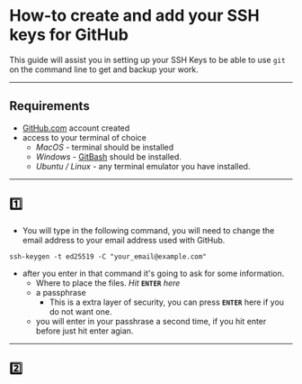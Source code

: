 # How-to create and add your SSH keys for GitHub
   This guide will assist you in setting up your SSH Keys to be able to use `git` on the command line to get and backup your work.

---
## Requirements
- [GitHub.com](https://github.com) account created
- access to your terminal of choice
    - *MacOS* - terminal should be installed
    - *Windows* - [GitBash](https://git-scm.com/download/win) should be installed.
    - *Ubuntu / Linux* - any terminal emulator you have installed.
---
## :one:
 - You will type in the following command, you will need to change the email address to your email address used with GitHub.
```
ssh-keygen -t ed25519 -C "your_email@example.com"
```
 - after you enter in that command it's going to ask for some information.
    - Where to place the files. *Hit* **`ENTER`** *here*
    - a passphrase 
      - This is a extra layer of security, you can press **`ENTER`** here if you do not want one.
    - you will enter in your passhrase a second time, if you hit enter before just hit enter agian.
---
## :two:

